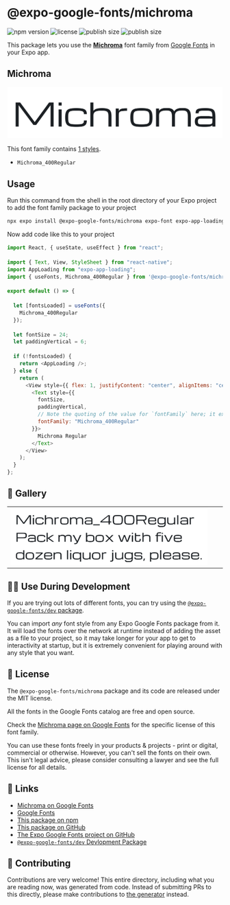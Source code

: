 # @expo-google-fonts/michroma

![npm version](https://flat.badgen.net/npm/v/@expo-google-fonts/michroma)
![license](https://flat.badgen.net/github/license/expo/google-fonts)
![publish size](https://flat.badgen.net/packagephobia/install/@expo-google-fonts/michroma)
![publish size](https://flat.badgen.net/packagephobia/publish/@expo-google-fonts/michroma)

This package lets you use the [**Michroma**](https://fonts.google.com/specimen/Michroma) font family from [Google Fonts](https://fonts.google.com/) in your Expo app.

## Michroma

![Michroma](./font-family.png)

This font family contains [1 styles](#-gallery).

- `Michroma_400Regular`

## Usage

Run this command from the shell in the root directory of your Expo project to add the font family package to your project

```sh
npx expo install @expo-google-fonts/michroma expo-font expo-app-loading
```

Now add code like this to your project

```js
import React, { useState, useEffect } from "react";

import { Text, View, StyleSheet } from "react-native";
import AppLoading from "expo-app-loading";
import { useFonts, Michroma_400Regular } from '@expo-google-fonts/michroma';

export default () => {

  let [fontsLoaded] = useFonts({
    Michroma_400Regular
  });

  let fontSize = 24;
  let paddingVertical = 6;

  if (!fontsLoaded) {
    return <AppLoading />;
  } else {
    return (
      <View style={{ flex: 1, justifyContent: "center", alignItems: "center" }}>
        <Text style={{
          fontSize,
          paddingVertical,
          // Note the quoting of the value for `fontFamily` here; it expects a string!
          fontFamily: "Michroma_400Regular"
        }}>
          Michroma Regular
        </Text>
      </View>
    );
  }
};
```

## 🔡 Gallery


||||
|-|-|-|
|![Michroma_400Regular](./Michroma_400Regular.ttf.png)||||


## 👩‍💻 Use During Development

If you are trying out lots of different fonts, you can try using the [`@expo-google-fonts/dev` package](https://github.com/expo/google-fonts/tree/master/font-packages/dev#readme).

You can import _any_ font style from any Expo Google Fonts package from it. It will load the fonts over the network at runtime instead of adding the asset as a file to your project, so it may take longer for your app to get to interactivity at startup, but it is extremely convenient for playing around with any style that you want.


## 📖 License

The `@expo-google-fonts/michroma` package and its code are released under the MIT license.

All the fonts in the Google Fonts catalog are free and open source.

Check the [Michroma page on Google Fonts](https://fonts.google.com/specimen/Michroma) for the specific license of this font family.

You can use these fonts freely in your products & projects - print or digital, commercial or otherwise. However, you can't sell the fonts on their own. This isn't legal advice, please consider consulting a lawyer and see the full license for all details.

## 🔗 Links

- [Michroma on Google Fonts](https://fonts.google.com/specimen/Michroma)
- [Google Fonts](https://fonts.google.com/)
- [This package on npm](https://www.npmjs.com/package/@expo-google-fonts/michroma)
- [This package on GitHub](https://github.com/expo/google-fonts/tree/master/font-packages/michroma)
- [The Expo Google Fonts project on GitHub](https://github.com/expo/google-fonts)
- [`@expo-google-fonts/dev` Devlopment Package](https://github.com/expo/google-fonts/tree/master/font-packages/dev)

## 🤝 Contributing

Contributions are very welcome! This entire directory, including what you are reading now, was generated from code. Instead of submitting PRs to this directly, please make contributions to [the generator](https://github.com/expo/google-fonts/tree/master/packages/generator) instead.
